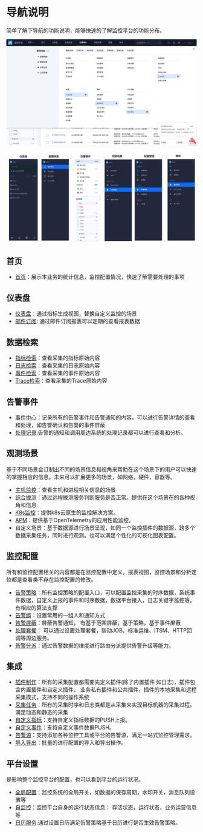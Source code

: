# 导航说明

简单了解下导航的功能说明，能够快速的了解监控平台的功能分布。

![](media/16906159613257.jpg)

![](media/16906158541474.jpg)


## 首页

* [首页](../ProductFeatures/data-visualization/home.md)：展示本业务的统计信息，监控配置情况，快速了解需要处理的事项

## 仪表盘

* [仪表盘](../ProductFeatures/data-visualization/dashboard.md)：通过指标生成视图，替换自定义监控的场景
* [邮件订阅](../ProductFeatures/data-visualization/report_email.md): 通过邮件订阅报表可以定期的查看报表数据

## 数据检索

* [指标检索](../ProductFeatures/data-visualization/explore_metrics.md)：查看采集的指标原始内容
* [日志检索](../ProductFeatures/data-visualization/explore_logs.md)：查看采集的日志原始内容
* [事件检索](../ProductFeatures/data-visualization/explore_events.md)：查看采集的事件原始内容
* [Trace检索](../ProductFeatures/data-visualization/explore_traces.md)：查看采集的Trace原始内容

## 告警事件

* [事件中心](../ProductFeatures/alarm-analysis/alerts.md)：记录所有的告警事件和告警通知的内容，可以进行告警详情的查看和处理，如告警确认和告警的事件屏蔽
* [处理记录](../ProductFeatures/alarm-analysis/alert_recording.md):告警的通知和调用周边系统的处理记录都可以进行查看和分析。 

## 观测场景

基于不同场景会订制出不同的场景信息和视角来帮助在这个场景下的用户可以快速的掌握相应的信息。未来可以扩展更多的场景，如网络，硬件，容器等。

* [主机监控](../ProductFeatures/scene-host/host_monitor.md)：查看主机和进程相关信息的场景
* [综合拨测](../ProductFeatures/scene-synthetic/synthetic_monitor.md)：通过远程拨测服务判断服务是否正常。提供在这个场景在的各种视角和信息
* [K8s监控](../ProductFeatures/scene-k8s/k8s_monitor_overview.md)：提供k8s云原生的监控解决方案。
* [APM](../ProductFeatures/scene-apm/apm_monitor_overview.md)：提供基于OpenTelemetry的应用性能监控。
* 自定义场景：基于数据源进行场景呈现，如同一个监控插件的数据源，跨多个数据采集任务，同时进行观测。也可以满足个性化的可视化图表配置。 

## 监控配置

所有和监控配置相关的内容都是在监控配置中定义，报表视图，监控场景和分析定位都是查看类不存在监控配置的修改。

* [告警策略](../ProductFeatures/alarm-configurations/rules.md)：所有监控策略的配置入口，可以配置监控采集的时序数据，系统事件数据，自定义上报的事件和时序数据，数据平台接入，日志关键字监控等。有相应的算法支撑
* [告警组](../ProductFeatures/alarm-configurations/alarm_group.md)：设置常用的一组人和通知方式
* [告警屏蔽](../ProductFeatures/alarm-handling/block.md)：屏蔽告警通知， 有基于范围屏蔽，基于策略，基于事件屏蔽
* [处理套餐](../ProductFeatures/alarm-handling/what_fta.md)： 可以通过设置处理套餐，联动JOB、标准运维、ITSM、HTTP回调等周边服务。
* [告警分派](../ProductFeatures/alarm-configurations/alarm_routing.md)：通过告警数据的维度进行路由分派提供告警升级等能力。 

## 集成

* [插件制作](../ProductFeatures/integrations-metric-plugins/plugins.md)：所有的采集配置都需要先定义插件(除了内置插件 如日志)，插件包含内置插件和自定义插件， 业务私有插件和公共插件，插件的本地采集和远程采集模式，支持不同的操作系统
* [采集任务](../ProductFeatures/integrations-metrics/collect_tasks.md)：所有的采集时序和日志类都是从采集来实现目标机器的采集过程。满足动态和静态的采集
* [自定义指标](../ProductFeatures/integrations-metrics/custom_sdk_push.md)：支持自定义指标数据的PUSH上报。
* [自定义事件](../integrations-events/custom_events_http.md)：支持自定义事件数据PUSH。
* [告警源](../integrations-alerts/custom_alerts_source.md)：支持添加各种监控工具或平台的告警源，满足一站式监控管理需求。
* [导入导出](../Appendix/import_export.md)：批量的进行配置的导入和导出操作。

## 平台设置

是影响整个监控平台的配置，也可以看到平台的运行状况。

* [全局配置](../Appendix/admin_config.md)：监控系统的全局开关，如数据的保存周期，水印开关，消息队列设置等
* [自监控](../Appendix/self_monitor.md)：监控平台自身的运行状态信息： 存活状态，运行状态，业务运营信息等
* [日历服务](../ProductFeatures/alarm-configurations/calendar_rules.md):通过设置日历满足告警策略基于日历进行是否生效告警策略。


